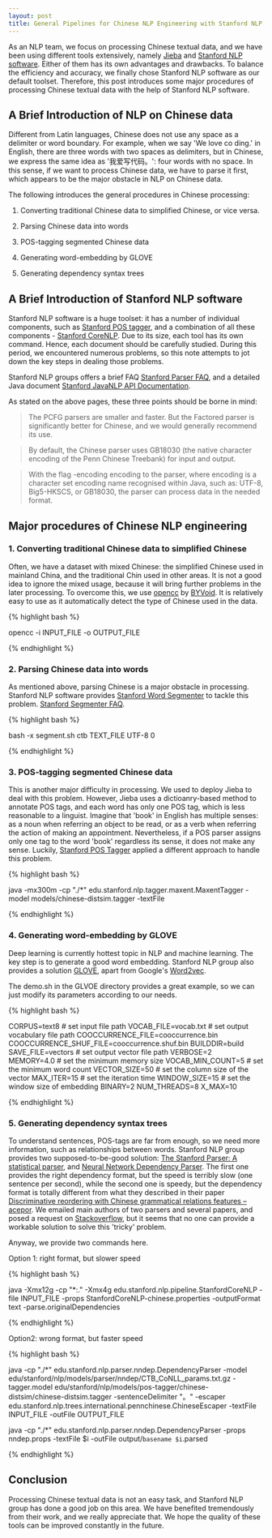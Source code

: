 ```yaml
---
layout: post
title: General Pipelines for Chinese NLP Engineering with Stanford NLP software
---
```


As an NLP team, we focus on processing Chinese textual data, and we have been using different tools extensively, namely [Jieba](https://github.com/fxsjy/jieba) and [Stanford NLP software](http://nlp.stanford.edu/software/). Either of them has its own advantages and drawbacks. To balance the efficiency and accuracy, we finally chose Stanford NLP software as our default toolset. Therefore, this post introduces some major procedures of processing Chinese textual data with the help of Stanford NLP software.

## A Brief Introduction of NLP on Chinese data

Different from Latin languages, Chinese does not use any space as a delimiter or word boundary. For example, when we say 'We love co ding.' in English, there are three words with two spaces as delimiters, but in Chinese, we express the same idea as '我爱写代码。': four words with no space. In this sense, if we want to process Chinese data, we have to parse it first, which appears to be the major obstacle in NLP on Chinese data.

The following introduces the general procedures in Chinese processing:

1. Converting traditional Chinese data to simplified Chinese, or vice versa.

2. Parsing Chinese data into words

3. POS-tagging segmented Chinese data

4. Generating word-embedding by GLOVE

5. Generating dependency syntax trees

## A Brief Introduction of Stanford NLP software

Stanford NLP software is a huge toolset: it has a number of individual components, such as [Stanford POS tagger](nlp.stanford.edu/software/tagger.shtml), and a combination of all these components - [Stanford CoreNLP](stanfordnlp.github.io/CoreNLP/). Due to its size, each tool has its own command. Hence, each document should be carefully studied. During this period, we encountered numerous problems, so this note attempts to jot down the key steps in dealing those problems.

Stanford NLP groups offers a brief FAQ [Stanford Parser FAQ](http://nlp.stanford.edu/software/parser-faq.shtml), and a detailed Java document [Stanford JavaNLP API Documentation](http://nlp.stanford.edu/nlp/javadoc/javanlp/overview-summary.html).

As stated on the above pages, these three points should be borne in mind:

> The PCFG parsers are smaller and faster. But the Factored parser is significantly better for Chinese, and we would generally recommend its use.

> By default, the Chinese parser uses GB18030 (the native character encoding of the Penn Chinese Treebank) for input and output.

> With the flag -encoding encoding to the parser, where encoding is a character set encoding name recognised within Java, such as: UTF-8, Big5-HKSCS, or GB18030, the parser can process data in the needed format.

## Major procedures of Chinese NLP engineering

### 1. Converting traditional Chinese data to simplified Chinese

Often, we have a dataset with mixed Chinese: the simplified Chinese used in mainland China, and the traditional Chin used in other areas. It is not a good idea to ignore the mixed usage, because it will bring further problems in the later processing. To overcome this, we use [opencc](https://github.com/BYVoid/OpenCC) by [BYVoid](opencc.byvoid.com/). It is relatively easy to use as it automatically detect the type of Chinese used in the data.

{% highlight bash %}

opencc -i INPUT_FILE -o OUTPUT_FILE

{% endhighlight %}

### 2. Parsing Chinese data into words

As mentioned above, parsing Chinese is a major obstacle in processing. Stanford NLP software provides [Stanford Word Segmenter](http://nlp.stanford.edu/software/segmenter.shtml) to tackle this problem. [Stanford Segmenter FAQ](http://nlp.stanford.edu/software/segmenter-faq.shtml).

{% highlight bash %}

bash -x segment.sh ctb TEXT_FILE UTF-8 0

{% endhighlight %}

### 3. POS-tagging segmented Chinese data

This is another major difficulty in processing. We used to deploy Jieba to deal with this problem. However, Jieba uses a dictioanry-based method to annotate POS tags, and each word has only one POS tag, which is less reasonable to a linguist. Imagine that 'book' in English has multiple senses: as a noun when referring an object to be read, or as a verb when referring the action of making an appointment. Nevertheless, if a POS parser assigns only one tag to the word 'book' regardless its sense, it does not make any sense. Luckily, [Stanford POS Tagger](http://nlp.stanford.edu/software/tagger.shtml) applied a different approach to handle this problem.

{% highlight bash %}

java -mx300m -cp "./*" edu.stanford.nlp.tagger.maxent.MaxentTagger -model models/chinese-distsim.tagger -textFile

{% endhighlight %}

### 4. Generating word-embedding by GLOVE

Deep learning is currently hottest topic in NLP and machine learning. The key step is to generate a good word embedding. Stanford NLP group also provides a solution [GLOVE](nlp.stanford.edu/projects/glove), apart from Google's [Word2vec](https://code.google.com/p/word2vec/).

The demo.sh in the GLVOE directory provides a great example, so we can just modify its parameters according to our needs.

{% highlight bash %}

CORPUS=text8                                    # set input file path
VOCAB_FILE=vocab.txt                            # set output vocabulary file path
COOCCURRENCE_FILE=cooccurrence.bin              
COOCCURRENCE_SHUF_FILE=cooccurrence.shuf.bin
BUILDDIR=build
SAVE_FILE=vectors                               # set output vector file path
VERBOSE=2           
MEMORY=4.0                                      # set the minimum memory size
VOCAB_MIN_COUNT=5                               # set the minimum word count
VECTOR_SIZE=50                                  # set the column size of the vector
MAX_ITER=15                                     # set the iteration time
WINDOW_SIZE=15                                  # set the window size of embedding
BINARY=2
NUM_THREADS=8
X_MAX=10

{% endhighlight %}

### 5. Generating dependency syntax trees

To understand sentences, POS-tags are far from enough, so we need more information, such as relationships between words. Stanford NLP group provides two supposed-to-be-good solution: [The Stanford Parser: A statistical parser](http://nlp.stanford.edu/software/lex-parser.shtml), and [Neural Network Dependency Parser](http://nlp.stanford.edu/software/nndep.shtml). The first one provides the right dependency format, but the speed is terribly slow (one sentence per second), while the second one is speedy, but the dependency format is totally different from what they described in their paper [Discriminative reordering with Chinese grammatical relations features – acepor](http://www.aclweb.org/anthology/W09-2307). We emailed main authors of two parsers and several papers, and posed a request on [Stackoverflow](https://stackoverflow.com/questions/33294148/how-to-use-nndep-parser-in-stanford-parser-to-process-chinese-data), but it seems that no one can provide a workable solution to solve this 'tricky' problem.

Anyway, we provide two commands here.

Option 1: right format, but slower speed

{% highlight bash %}

java -Xmx12g -cp "*:." -Xmx4g edu.stanford.nlp.pipeline.StanfordCoreNLP -file INPUT_FILE -props StanfordCoreNLP-chinese.properties -outputFormat text -parse.originalDependencies

{% endhighlight %}

Option2: wrong format, but faster speed

{% highlight bash %}

java -cp "./*" edu.stanford.nlp.parser.nndep.DependencyParser -model edu/stanford/nlp/models/parser/nndep/CTB_CoNLL_params.txt.gz -tagger.model edu/stanford/nlp/models/pos-tagger/chinese-distsim/chinese-distsim.tagger -sentenceDelimiter "。" -escaper edu.stanford.nlp.trees.international.pennchinese.ChineseEscaper -textFile INPUT_FILE -outFile OUTPUT_FILE

java -cp "./*" edu.stanford.nlp.parser.nndep.DependencyParser -props nndep.props -textFile $i -outFile output/`basename $i`.parsed

{% endhighlight %}


## Conclusion

Processing Chinese textual data is not an easy task, and Stanford NLP group has done a good job on this area. We have benefited tremendously from their work, and we really appreciate that. We hope the quality of these tools can be improved constantly in the future.
